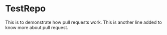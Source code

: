 # TestRepo

This is to demonstrate how pull requests work.
This is another line added to know more about pull request.